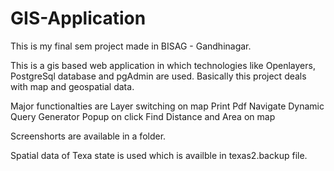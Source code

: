 # GIS-Application
This is my final sem project made in BISAG - Gandhinagar. 

This is a gis based web application in which technologies like Openlayers, PostgreSql database and pgAdmin are used.
Basically this project deals with map and geospatial data.

Major functionalties are 
  Layer switching on map
  Print Pdf
  Navigate
  Dynamic Query Generator
  Popup on click
  Find Distance and Area on map
 
Screenshorts are available in a folder.

Spatial data of Texa state is used which is availble in texas2.backup file.
